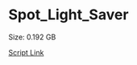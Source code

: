 # Spot_Light_Saver

Size: 0.192 GB

[Script Link](https://github.com/liuyal/Archive/blob/master/Python/Utilities/Miscellaneous/spotlight_saver.py)